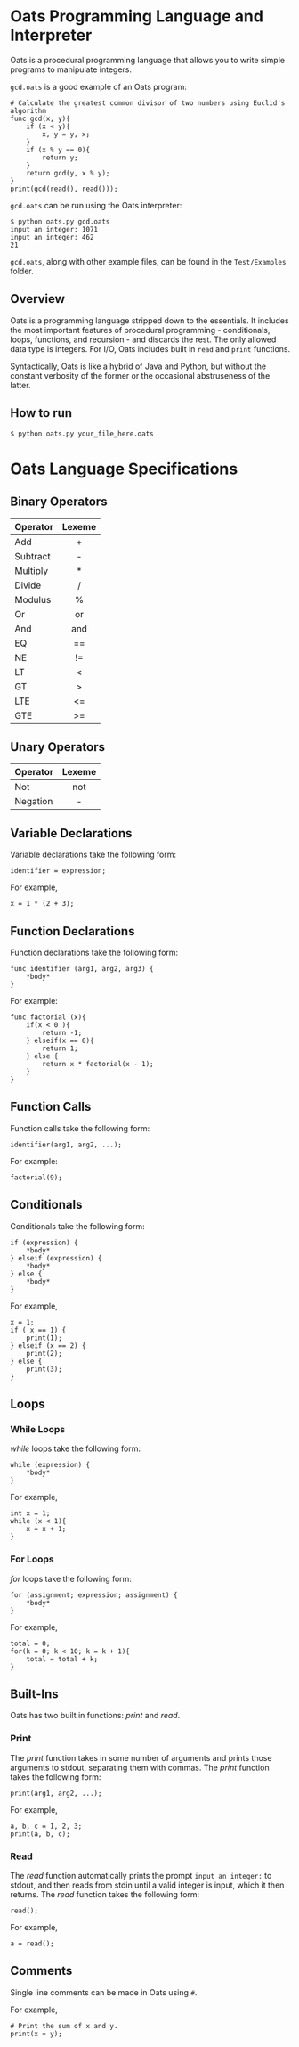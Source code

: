 # Oats Programming Language and Interpreter

Oats is a procedural programming language that allows you to write simple programs to manipulate integers.

`gcd.oats` is a good example of an Oats program:
```
# Calculate the greatest common divisor of two numbers using Euclid's algorithm
func gcd(x, y){
    if (x < y){
        x, y = y, x;
    }
    if (x % y == 0){
        return y;
    }
    return gcd(y, x % y);
}
print(gcd(read(), read()));
```
`gcd.oats` can be run using the Oats interpreter:
```
$ python oats.py gcd.oats
input an integer: 1071
input an integer: 462
21
```
`gcd.oats`, along with other example files, can be found in the `Test/Examples` folder. 

## Overview

Oats is a programming language stripped down to the essentials. It includes the most important features of procedural programming - conditionals, loops, functions, and recursion - and discards the rest. The only allowed data type is integers. For I/O, Oats includes built in `read` and `print` functions.

Syntactically, Oats is like a hybrid of Java and Python, but without the constant verbosity of the former or the occasional abstruseness of the latter.

## How to run

`$ python oats.py your_file_here.oats`

# Oats Language Specifications

## Binary Operators
| Operator   | Lexeme   |
| ---------- | :------: |
| Add        | +        |
| Subtract   | -        |
| Multiply   | *        |
| Divide     | /        |
| Modulus    | %        |
| Or         | or       |
| And        | and       |
| EQ         | ==       |
| NE         | !=       |
| LT         | <        |
| GT         | >        |
| LTE        | <=       |
| GTE        | >=       | 

## Unary Operators

| Operator | Lexeme |
| -------- | :----: |
| Not       | not   |
| Negation  | -     |

## Variable Declarations

Variable declarations take the following form:

`identifier = expression;`

For example, 

`x = 1 * (2 + 3);`

## Function Declarations

Function declarations take the following form:

```
func identifier (arg1, arg2, arg3) {
    *body*
}
```

For example:

```
func factorial (x){
    if(x < 0 ){
        return -1;
    } elseif(x == 0){
        return 1;
    } else {
        return x * factorial(x - 1);
    }
}
```

## Function Calls

Function calls take the following form:

`identifier(arg1, arg2, ...);`

For example:

`factorial(9);`

## Conditionals

Conditionals take the following form:

```
if (expression) {
    *body*
} elseif (expression) {
    *body*
} else {
    *body*
}
```

For example,

```
x = 1;
if ( x == 1) {
    print(1);
} elseif (x == 2) {
    print(2);
} else {
    print(3);
}
```

## Loops

### While Loops

*while* loops take the following form:

```
while (expression) {
    *body*
}
```

For example,
```
int x = 1;
while (x < 1){
    x = x + 1;
}
```

### For Loops

*for* loops take the following form:

```
for (assignment; expression; assignment) {
    *body*
}
```

For example,
```
total = 0;
for(k = 0; k < 10; k = k + 1){
    total = total + k; 
}
```


## Built-Ins

Oats has two built in functions: *print* and *read*.

### Print

The *print* function takes in some number of arguments and prints those arguments to stdout, separating them with commas. The *print* function takes the following form:

```
print(arg1, arg2, ...);
```

For example,
```
a, b, c = 1, 2, 3;
print(a, b, c);
```

### Read

The *read* function automatically prints the prompt `input an integer:` to stdout, and then reads from stdin until a valid integer is input, which it then returns. The *read* function takes the following form:

`read();`

For example,

`a = read();`

## Comments

Single line comments can be made in Oats using `#`.

For example,

```
# Print the sum of x and y.
print(x + y);
```
